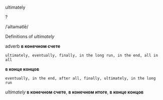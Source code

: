 ultimately

?

/ˈəltəmətlē/

Definitions of _ultimately_

adverb
**в конечном счете**

    ultimately, eventually, finally, in the long run, in the end, all in all
**в конце концов**

    eventually, in the end, after all, finally, ultimately, in the long run

_ultimately_
**в конечном счете**, **в конечном итоге**, **в конце концов**